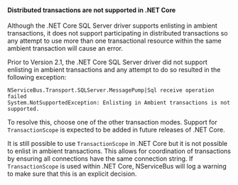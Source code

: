 
#### Distributed transactions are not supported in .NET Core

Although the .NET Core SQL Server driver supports enlisting in ambient transactions, it does not support participating in distributed transactions so any attempt to use more than one transactional resource within the same ambient transaction will cause an error.

Prior to Version 2.1, the .NET Core SQL Server driver did not support enlisting in ambient transactions and any attempt to do so resulted in the following exception:

```
NServiceBus.Transport.SQLServer.MessagePump|Sql receive operation failed
System.NotSupportedException: Enlisting in Ambient transactions is not supported.
```

To resolve this, choose one of the other transaction modes. Support for `TransactionScope` is expected to be added in future releases of .NET Core.

It is still possible to use `TransactionScope` in .NET Core but it is not possible to enlist in ambient transactions. This allows for coordination of transactions by ensuring all connections have the same connection string. If `TransactionScope` is used within .NET Core, NServiceBus will log a warning to make sure that this is an explicit decision.